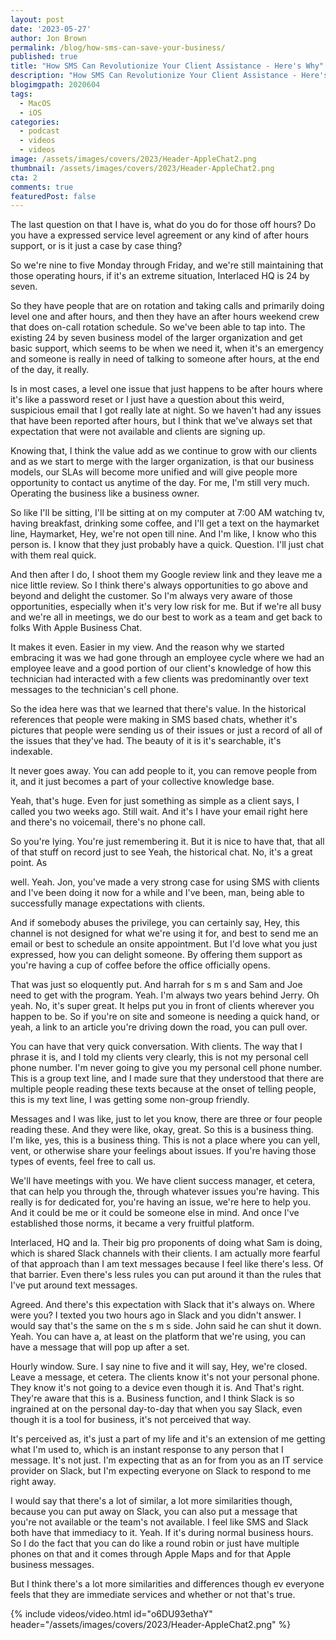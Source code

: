 ```yaml
---
layout: post
date: '2023-05-27'
author: Jon Brown
permalink: /blog/how-sms-can-save-your-business/
published: true
title: "How SMS Can Revolutionize Your Client Assistance - Here's Why"
description: "How SMS Can Revolutionize Your Client Assistance - Here's Why"
blogimgpath: 2020604
tags:
  - MacOS
  - iOS
categories:
  - podcast
  - videos
  - videos
image: /assets/images/covers/2023/Header-AppleChat2.png
thumbnail: /assets/images/covers/2023/Header-AppleChat2.png
cta: 2
comments: true
featuredPost: false
---
```

The last question on that I have is, what do you do for those off hours? Do you have a expressed service level agreement or any kind of after hours support, or is it just a case by case thing? 

So we're nine to five Monday through Friday, and we're still maintaining that those operating hours, if it's an extreme situation, Interlaced HQ is 24 by seven.

So they have people that are on rotation and taking calls and primarily doing level one and after hours, and then they have an after hours weekend crew that does on-call rotation schedule. So we've been able to tap into. The existing 24 by seven business model of the larger organization  and get basic support, which seems to be when we need it, when it's an emergency and someone is really in need of talking to someone after hours, at the end of the day, it really.

Is in most cases, a level one issue that just happens to be after hours where it's like a password reset or I just have a question about this weird, suspicious email that I got really late at night. So we haven't had any issues that have been reported after hours, but I think that we've always set that expectation that were not available and clients are signing up.

Knowing that, I think the value add as we continue to grow with our clients and as we start to merge with the larger organization, is that our business models, our SLAs will become more unified and will give people more opportunity to contact us anytime of the day. For me, I'm still very much.  Operating the business like a business owner.

So like I'll be sitting, I'll be sitting at on my computer at 7:00 AM  watching tv, having breakfast, drinking some coffee, and I'll get a text on the haymarket line, Haymarket, Hey, we're not open till nine. And I'm like, I know who this person is. I know that they just probably have a quick. Question. I'll just chat with them real quick.

And then after I do, I shoot them my Google review link and  they leave me a nice little review. So I think there's always opportunities to go above and beyond and delight the customer. So I'm always very aware of those opportunities, especially when it's very low risk for me. But if we're all busy and we're all in meetings, we do our best to work as a team and get back to folks With Apple Business Chat.

It makes it even. Easier in my view. And the reason why we started embracing it was we had gone through an employee cycle where we had an employee leave and a good portion of our client's knowledge of how  this technician had interacted with a few clients was predominantly over text messages to the technician's cell phone.

So the idea here was that we learned that there's value. In the historical references that people were making in SMS based chats, whether it's pictures that people were sending us of their issues or just a record of all of the issues that they've had. The beauty of it is it's searchable, it's indexable.

It never goes away. You can add people to it, you can remove people from it, and it just becomes a part of your collective knowledge base. 

Yeah, that's huge. Even for just something as simple as a client says, I called you two weeks ago. Still wait. And it's  I have your email right here and there's no voicemail, there's no phone call.

So you're lying. You're just remembering it. But it is nice to have that, that all of that stuff on record just to see Yeah, the historical chat. No, it's a great point. As 

well. Yeah. Jon, you've made a very strong case for using SMS with clients and I've been doing it now for a while and I've been, man, being able to successfully manage expectations with clients.

And if somebody abuses the privilege, you can certainly say, Hey, this channel is not designed for what we're using it for, and best to send me an email or best to schedule an onsite appointment. But I'd love  what you just expressed, how you can delight someone. By offering them support as you're having a cup of coffee before the office officially opens.

That was just so eloquently put. And harrah for s m s and Sam and  Joe need to get with the program. Yeah. I'm always two years behind Jerry.  Oh yeah. No, it's super great. It helps put you in front of clients wherever you happen to be. So if you're on site and someone is needing a quick hand, or yeah, a link to an article you're driving down the road, you can pull over.

You can have that very quick conversation. With clients. The way that I phrase it is, and I told my clients very clearly, this is not my personal cell phone number. I'm never going to give you my personal cell phone number. This is a group text line, and I made sure that they understood that there are multiple people reading these texts because at the onset of telling people, this is my text line, I was getting some non-group friendly. 

Messages and I was like, just to let you know, there are three or four people reading these. And they were like, okay, great. So this is a business thing. I'm like, yes, this is a business thing. This is not a place where you can yell, vent, or otherwise share your feelings  about issues. If you're having those types of events, feel free to call us.

We'll have meetings with you. We have client success manager, et cetera, that can help you through the, through whatever issues you're having. This really is for dedicated for, you're having an issue, we're here to help you. And it could be me or it could be someone else in mind. And once I've established those norms, it became a very fruitful platform.

Interlaced, HQ and la. Their big pro proponents of doing what Sam is doing, which is shared Slack channels with their clients. I am actually more fearful of that approach than I am text messages because I feel like there's less.  Of that barrier. Even there's less rules you can put around it than the rules that I've put around text messages.

Agreed. And there's this expectation with Slack that it's always on. Where were you? I texted you two hours ago in Slack and you didn't answer. I would say that's the same on the s m s side. John said he can shut it down.  Yeah. You can have a, at least on the platform that we're using, you can have a message that will pop up after a set.

Hourly window. Sure. I say  nine to five and it will say, Hey, we're closed. Leave a message, et cetera. The clients know it's not your personal phone. They know it's not going to a device even though it is. And That's right. They're aware that this is a. Business function, and I think Slack is so ingrained at on the personal day-to-day that when you say Slack, even though it is a tool for business, it's not perceived that way.

It's perceived as, it's just a part of my life and it's an extension of me getting what I'm used to, which is an instant response to any person that I message. It's not just. I'm expecting that as an for from you as an IT service provider on Slack, but I'm expecting  everyone on Slack to respond to me right away.

I would say that there's a lot of similar, a lot more similarities though, because you can put away on Slack, you can also put a message that you're not available or the team's not available. I feel like SMS and Slack both have that immediacy to it. Yeah. If it's during normal business hours. So I do  the fact that you can do like a round robin or just have multiple phones on that and it comes through Apple Maps and for that Apple business messages.

But I think there's a lot more similarities and differences though ev everyone feels that they are immediate services and whether or not that's true.  

{% include videos/video.html id="o6DU93ethaY" header="/assets/images/covers/2023/Header-AppleChat2.png" %}